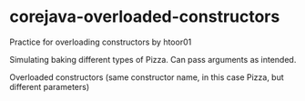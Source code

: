 # corejava-overloaded-constructors
Practice for overloading constructors by htoor01

Simulating baking different types of Pizza. Can pass arguments as intended.

Overloaded constructors (same constructor name, in this case Pizza, but different parameters)
